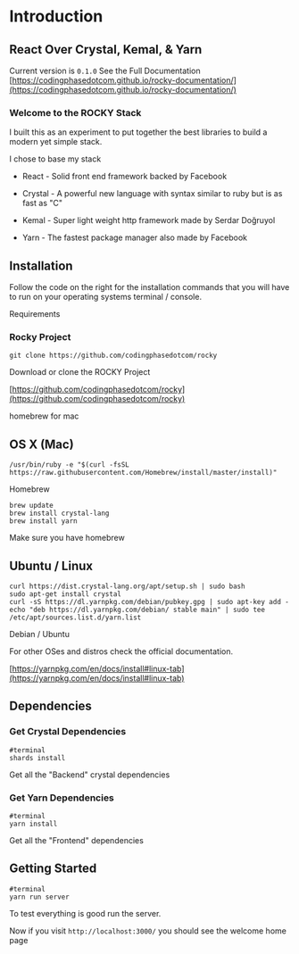 # Introduction
## React Over Crystal, Kemal, & Yarn
Current version is ```0.1.0```
See the Full Documentation [https://codingphasedotcom.github.io/rocky-documentation/](https://codingphasedotcom.github.io/rocky-documentation/)

### Welcome to the ROCKY Stack
I built this as an experiment to put together the best libraries to build a modern yet simple stack.

I chose to base my stack

 * React - Solid front end framework backed by Facebook

 * Crystal - A powerful new language with syntax similar to ruby but is as fast as "C"

 * Kemal - Super light weight http framework made by Serdar Doğruyol

 * Yarn - The fastest package manager also made by Facebook

## Installation
Follow the code on the right for the installation commands that you will have to run on your operating systems terminal / console.

Requirements

### Rocky Project
```shell
git clone https://github.com/codingphasedotcom/rocky
```

Download or clone the ROCKY Project

[https://github.com/codingphasedotcom/rocky](https://github.com/codingphasedotcom/rocky)

homebrew for mac

## OS X (Mac)
```shell
/usr/bin/ruby -e "$(curl -fsSL https://raw.githubusercontent.com/Homebrew/install/master/install)"
```
Homebrew

```shell
brew update
brew install crystal-lang
brew install yarn
```

Make sure you have homebrew

## Ubuntu / Linux
```shell
curl https://dist.crystal-lang.org/apt/setup.sh | sudo bash
sudo apt-get install crystal
curl -sS https://dl.yarnpkg.com/debian/pubkey.gpg | sudo apt-key add -
echo "deb https://dl.yarnpkg.com/debian/ stable main" | sudo tee /etc/apt/sources.list.d/yarn.list
```

Debian / Ubuntu

For other OSes and distros check the official documentation.

[https://yarnpkg.com/en/docs/install#linux-tab](https://yarnpkg.com/en/docs/install#linux-tab)




## Dependencies
### Get Crystal Dependencies
```shell
#terminal
shards install
```

Get all the "Backend" crystal dependencies


### Get Yarn Dependencies
```shell
#terminal
yarn install
```

Get all the "Frontend" dependencies


## Getting Started
```shell
#terminal
yarn run server
```

To test everything is good run the server.

Now if you visit ```http://localhost:3000/``` you should see the welcome home page
